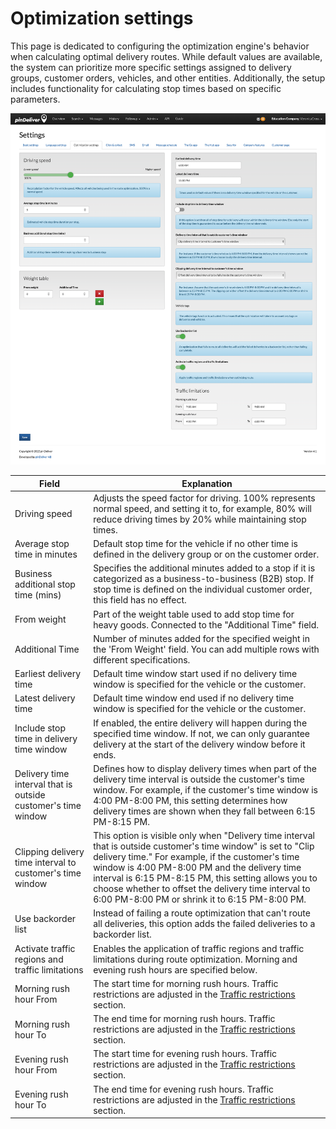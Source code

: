 # Optimization settings

This page is dedicated to configuring the optimization engine's behavior when calculating optimal delivery routes. While default values are available, the system can prioritize more specific settings assigned to delivery groups, customer orders, vehicles, and other entities. Additionally, the setup includes functionality for calculating stop times based on specific parameters.

![Language Settings](/images/settings_optimization_settings.png)

|Field|Explanation|
|----------|----------|
|Driving speed|Adjusts the speed factor for driving. 100% represents normal speed, and setting it to, for example, 80% will reduce driving times by 20% while maintaining stop times.|
|Average stop time in minutes|Default stop time for the vehicle if no other time is defined in the delivery group or on the customer order.|
|Business additional stop time (mins)|Specifies the additional minutes added to a stop if it is categorized as a business-to-business (B2B) stop. If stop time is defined on the individual customer order, this field has no effect.|
|From weight|Part of the weight table used to add stop time for heavy goods. Connected to the "Additional Time" field.|
|Additional Time|Number of minutes added for the specified weight in the 'From Weight' field. You can add multiple rows with different specifications.|
|Earliest delivery time|Default time window start used if no delivery time window is specified for the vehicle or the customer.|
|Latest delivery time|Default time window end used if no delivery time window is specified for the vehicle or the customer.|
|Include stop time in delivery time window|If enabled, the entire delivery will happen during the specified time window. If not, we can only guarantee delivery at the start of the delivery window before it ends.|
|Delivery time interval that is outside customer's time window|Defines how to display delivery times when part of the delivery time interval is outside the customer's time window. For example, if the customer's time window is 4:00 PM-8:00 PM, this setting determines how delivery times are shown when they fall between 6:15 PM-8:15 PM.|
|Clipping delivery time interval to customer's time window|This option is visible only when "Delivery time interval that is outside customer's time window" is set to "Clip delivery time." For example, if the customer's time window is 4:00 PM-8:00 PM and the delivery time interval is 6:15 PM-8:15 PM, this setting allows you to choose whether to offset the delivery time interval to 6:00 PM-8:00 PM or shrink it to 6:15 PM-8:00 PM.|
|Use backorder list|Instead of failing a route optimization that can't route all deliveries, this option adds the failed deliveries to a backorder list.|
|Activate traffic regions and traffic limitations|Enables the application of traffic regions and traffic limitations during route optimization. Morning and evening rush hours are specified below.|
|Morning rush hour From|The start time for morning rush hours. Traffic restrictions are adjusted in the [Traffic restrictions](traffic_restrictions.md) section.|
|Morning rush hour To|The end time for morning rush hours. Traffic restrictions are adjusted in the [Traffic restrictions](traffic_restrictions.md) section.|
|Evening rush hour From|The start time for evening rush hours. Traffic restrictions are adjusted in the [Traffic restrictions](traffic_restrictions.md) section.|
|Evening rush hour To|The end time for evening rush hours. Traffic restrictions are adjusted in the [Traffic restrictions](traffic_restrictions.md) section.|
